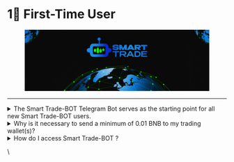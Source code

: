 # 1⃣ First-Time User

<figure><img src="../.gitbook/assets/covergitbook (1).png" alt=""><figcaption></figcaption></figure>

***

<details>

<summary>The Smart Trade-BOT Telegram Bot serves as the starting point for all new Smart Trade-BOT users.</summary>

\->Access the Smart Trade-BOT Telegram Bot by following this link.

\->Click the Start button or type /start within the bot's chat window if it's already open.

\->Transfer a minimum of 0.01 BNB to the newly generated wallet(s) to initiate trading activities.

\->Congratulations! 🎉 You can now proceed to utilize the functionalities of the Smart Trade-BOT Telegram Bot, or you can switch to Smart Trade-BOT  for advanced trading features.

\->Detailed tutorials can be found in the Product Guides. For instance, you can try purchasing a token through Smart Trade-BOT using one of these guides

</details>

<details>

<summary>Why is it necessary to send a minimum of 0.01 BNB to my trading wallet(s)?</summary>

Wallets holding less than 0.01 BNB are considered inactive for trading purposes, and our system will not process them. Such balances are insufficient to cover Binance Smart Chain gas costs.

</details>

<details>

<summary>How do I access Smart Trade-BOT ?</summary>

\-> Locate the Smart Trade-BOT button situated in the lower-left corner of the Smart Trade-BOT Telegram Bot's menu.

\-> Upon clicking the "Open Smart Trade-BOT X" button, an authentication link will be generated specifically for you, granting access to Smart Trade-BOT . Exercise caution and refrain from sharing these links, as they provide entry to your trading wallets.

\-> Your web browser will launch the Smart Trade-BOT X web application, authenticate your identity, and store your session information locally. Subsequently, you'll be able to directly access Smart Trade-BOT X without needing to go through the Smart Trade-BOT Telegram Bot.

</details>

\
